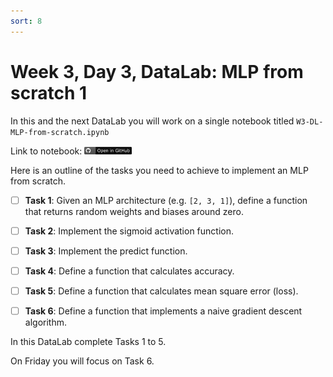 ```yaml
---
sort: 8
---
```


# Week 3, Day 3, DataLab: MLP from scratch 1

In this and the next DataLab you will work on a single notebook titled `W3-DL-MLP-from-scratch.ipynb`

Link to notebook:
[<img src="./images/githubbadge.png" alt="GitHub" width="15%"/>](https://github.com/BredaUniversityADSAI/2022-23-Y1-BlockC/blob/main/DataLabs/W3/W3-DL-MLP-from-scratch.ipynb)

Here is an outline of the tasks you need to achieve to implement an MLP from scratch.

- [ ] **Task 1**: Given an MLP architecture (e.g. `[2, 3, 1]`), define a function that returns random weights and biases around zero.

- [ ] **Task 2**: Implement the sigmoid activation function.

- [ ] **Task 3**: Implement the predict function.

- [ ] **Task 4**: Define a function that calculates accuracy.

- [ ] **Task 5**: Define a function that calculates mean square error (loss).

- [ ] **Task 6**: Define a function that implements a naive gradient descent algorithm.

In this DataLab complete Tasks 1 to 5.

On Friday you will focus on Task 6.
